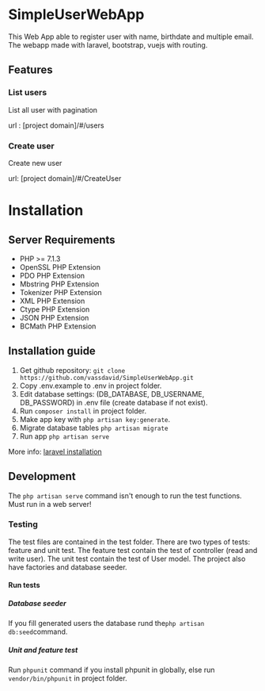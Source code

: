 # SimpleUserWebApp
This Web App able to register user with name, birthdate and multiple email. The webapp made with laravel, bootstrap, vuejs with routing.
## Features
### List users
List all user with pagination

url : [project domain]/#/users
### Create user
Create new user

url: [project domain]/#/CreateUser
# Installation
## Server Requirements
-   PHP >= 7.1.3
-   OpenSSL PHP Extension
-   PDO PHP Extension
-   Mbstring PHP Extension
-   Tokenizer PHP Extension
-   XML PHP Extension
-   Ctype PHP Extension
-   JSON PHP Extension
-   BCMath PHP Extension
## Installation guide
 1. Get github repository:  `git clone https://github.com/vassdavid/SimpleUserWebApp.git`
 2. Copy .env.example to .env in project folder.
 3. Edit database settings: (DB_DATABASE, DB_USERNAME, DB_PASSWORD) in .env file (create database if not exist).
 4. Run `composer install` in project folder.
 5. Make app key with `php artisan key:generate`.
 6. Migrate database tables `php artisan migrate`
 7. Run app `php artisan serve`

More info: [laravel installation](https://laravel.com/docs/5.8/installation)
## Development
The `php artisan serve` command isn't enough to run the test functions.
Must run in a web server!
### Testing
The test files are contained in the test folder. There are two types of tests: feature and unit test.
The feature test contain the test of controller (read and write user).
The unit test contain the test of User model.
The project also have factories and database seeder.
#### Run tests
##### Database seeder
 If you fill generated users the database rund the`php artisan db:seed`command.
 ##### Unit and feature test
Run  `phpunit` command if you install phpunit in globally, else run  `vendor/bin/phpunit` in project folder.
